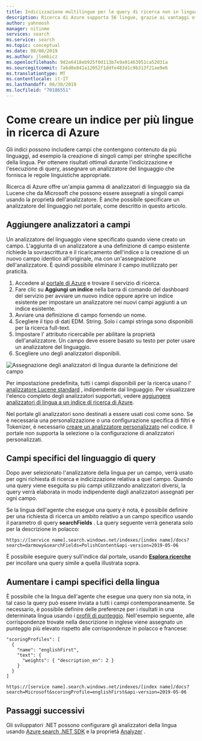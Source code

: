 ```yaml
---
title: Indicizzazione multilingue per le query di ricerca non in lingua inglese - Ricerca di Azure
description: Ricerca di Azure supporta 56 lingue, grazie ai vantaggi offerti dagli analizzatori delle lingue della tecnologia Lucene e di elaborazione del linguaggio naturale di Microsoft.
author: yahnoosh
manager: nitinme
services: search
ms.service: search
ms.topic: conceptual
ms.date: 08/08/2019
ms.author: jlembicz
ms.openlocfilehash: 9d2e6418eb925f0d113b7e9a91463951ca52031a
ms.sourcegitcommit: 7a6d8e841a12052f1ddfe483d1c9b313f21ae9e6
ms.translationtype: MT
ms.contentlocale: it-IT
ms.lasthandoff: 08/30/2019
ms.locfileid: "70186551"
---
```

# <a name="how-to-create-an-index-for-multiple-languages-in-azure-search"></a>Come creare un indice per più lingue in ricerca di Azure

Gli indici possono includere campi che contengono contenuto da più linguaggi, ad esempio la creazione di singoli campi per stringhe specifiche della lingua. Per ottenere risultati ottimali durante l'indicizzazione e l'esecuzione di query, assegnare un analizzatore del linguaggio che fornisca le regole linguistiche appropriate. 

Ricerca di Azure offre un'ampia gamma di analizzatori di linguaggio sia da Lucene che da Microsoft che possono essere assegnati a singoli campi usando la proprietà dell'analizzatore. È anche possibile specificare un analizzatore del linguaggio nel portale, come descritto in questo articolo.

## <a name="add-analyzers-to-fields"></a>Aggiungere analizzatori a campi

Un analizzatore del linguaggio viene specificato quando viene creato un campo. L'aggiunta di un analizzatore a una definizione di campo esistente richiede la sovrascrittura e il ricaricamento dell'indice o la creazione di un nuovo campo identico all'originale, ma con un'assegnazione dell'analizzatore. È quindi possibile eliminare il campo inutilizzato per praticità.

1. Accedere al [portale di Azure](https://portal.azure.com) e trovare il servizio di ricerca.
1. Fare clic su **Aggiungi un indice** nella barra di comando del dashboard del servizio per avviare un nuovo indice oppure aprire un indice esistente per impostare un analizzatore nei nuovi campi aggiunti a un indice esistente.
1. Avviare una definizione di campo fornendo un nome.
1. Scegliere il tipo di dati EDM. String. Solo i campi stringa sono disponibili per la ricerca full-text.
1. Impostare l' attributo ricercabile per abilitare la proprietà dell'analizzatore. Un campo deve essere basato su testo per poter usare un analizzatore del linguaggio.
1. Scegliere uno degli analizzatori disponibili. 

![Assegnazione degli analizzatori di lingua durante la definizione del campo](media/search-language-support/select-analyzer.png "Assegnazione degli analizzatori di lingua durante la definizione del campo")

Per impostazione predefinita, tutti i campi disponibili per la ricerca usano l' [analizzatore Lucene standard](https://lucene.apache.org/core/6_6_1/core/org/apache/lucene/analysis/standard/StandardAnalyzer.html) , indipendente dal linguaggio. Per visualizzare l'elenco completo degli analizzatori supportati, vedere [aggiungere analizzatori di lingua a un indice di ricerca di Azure](index-add-language-analyzers.md).

Nel portale gli analizzatori sono destinati a essere usati così come sono. Se è necessaria una personalizzazione o una configurazione specifica di filtri e Tokenizer, è necessario [creare un analizzatore personalizzato](index-add-custom-analyzers.md) nel codice. Il portale non supporta la selezione o la configurazione di analizzatori personalizzati.

## <a name="query-language-specific-fields"></a>Campi specifici del linguaggio di query

Dopo aver selezionato l'analizzatore della lingua per un campo, verrà usato per ogni richiesta di ricerca e indicizzazione relativa a quel campo. Quando una query viene eseguita su più campi utilizzando analizzatori diversi, la query verrà elaborata in modo indipendente dagli analizzatori assegnati per ogni campo.

Se la lingua dell'agente che esegue una query è nota, è possibile definire per una richiesta di ricerca un ambito relativo a un campo specifico usando il parametro di query **searchFields** . La query seguente verrà generata solo per la descrizione in polacco:

`https://[service name].search.windows.net/indexes/[index name]/docs?search=darmowy&searchFields=PolishContent&api-version=2019-05-06`

È possibile eseguire query sull'indice dal portale, usando [**Esplora ricerche**](search-explorer.md) per incollare una query simile a quella illustrata sopra.

## <a name="boost-language-specific-fields"></a>Aumentare i campi specifici della lingua

È possibile che la lingua dell'agente che esegue una query non sia nota, in tal caso la query può essere inviata a tutti i campi contemporaneamente. Se necessario, è possibile definire delle preferenze per i risultati in una determinata lingua usando i [profili di punteggio](index-add-scoring-profiles.md). Nell'esempio seguente, alle corrispondenze trovate nella descrizione in inglese viene assegnato un punteggio più elevato rispetto alle corrispondenze in polacco e francese:

    "scoringProfiles": [
      {
        "name": "englishFirst",
        "text": {
          "weights": { "description_en": 2 }
        }
      }
    ]

`https://[service name].search.windows.net/indexes/[index name]/docs?search=Microsoft&scoringProfile=englishFirst&api-version=2019-05-06`

## <a name="next-steps"></a>Passaggi successivi

Gli sviluppatori .NET possono configurare gli analizzatori della lingua usando [Azure search .NET SDK](https://www.nuget.org/packages/Microsoft.Azure.Search) e la proprietà [Analyzer](https://docs.microsoft.com/dotnet/api/microsoft.azure.search.models.analyzer?view=azure-dotnet) . 